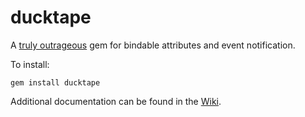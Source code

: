 # ducktape

A [truly outrageous](http://youtu.be/dSPb56-_I98) gem for bindable attributes and event notification.

To install:

```
gem install ducktape
```

Additional documentation can be found in the [Wiki](https://github.com/SilverPhoenix99/ducktape/wiki).